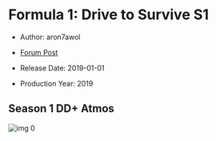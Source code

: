 # Formula 1: Drive to Survive S1

* Author: aron7awol

* [Forum Post](https://www.avsforum.com/threads/bass-eq-for-filtered-movies.2995212/post-57773258)

* Release Date: 2019-01-01
* Production Year: 2019

## Season 1 DD+ Atmos

![img 0](https://i.imgur.com/4SXYSss.jpg)


